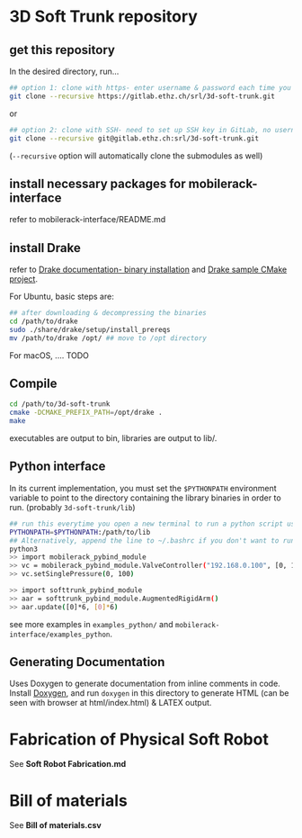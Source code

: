 # 3D Soft Trunk repository

## get this repository

In the desired directory, run...
```bash
## option 1: clone with https- enter username & password each time you access remote
git clone --recursive https://gitlab.ethz.ch/srl/3d-soft-trunk.git 
```
or
```bash
## option 2: clone with SSH- need to set up SSH key in GitLab, no username / password required
git clone --recursive git@gitlab.ethz.ch:srl/3d-soft-trunk.git
```
(`--recursive` option will automatically clone the submodules as well)

## install necessary packages for mobilerack-interface

refer to mobilerack-interface/README.md

## install Drake

refer to [Drake documentation- binary installation](https://drake.mit.edu/from_binary.html) and [Drake sample CMake project](https://github.com/RobotLocomotion/drake-external-examples/tree/master/drake_cmake_installed).

For Ubuntu, basic steps are:
```bash
## after downloading & decompressing the binaries
cd /path/to/drake
sudo ./share/drake/setup/install_prereqs
mv /path/to/drake /opt/ ## move to /opt directory
```

For macOS, .... TODO

## Compile

```bash
cd /path/to/3d-soft-trunk
cmake -DCMAKE_PREFIX_PATH=/opt/drake .
make
```

executables are output to bin, libraries are output to lib/.

## Python interface
In its current implementation, you must set the `$PYTHONPATH` environment variable to point to the directory containing the library binaries in order to run. (probably `3d-soft-trunk/lib`)

```bash
## run this everytime you open a new terminal to run a python script using this library
PYTHONPATH=$PYTHONPATH:/path/to/lib
## Alternatively, append the line to ~/.bashrc if you don't want to run it every time.
python3
>> import mobilerack_pybind_module
>> vc = mobilerack_pybind_module.ValveController("192.168.0.100", [0, 1], 200)
>> vc.setSinglePressure(0, 100)

>> import softtrunk_pybind_module
>> aar = softtrunk_pybind_module.AugmentedRigidArm()
>> aar.update([0]*6, [0]*6)
```

see more examples in `examples_python/` and `mobilerack-interface/examples_python`.

## Generating Documentation

Uses Doxygen to generate documentation from inline comments in code. Install [Doxygen](http://www.doxygen.nl), and
run `doxygen` in this directory to generate HTML (can be seen with browser at html/index.html) & LATEX output.

# Fabrication of Physical Soft Robot
See **Soft Robot Fabrication.md**

# Bill of materials
See **Bill of materials.csv**
